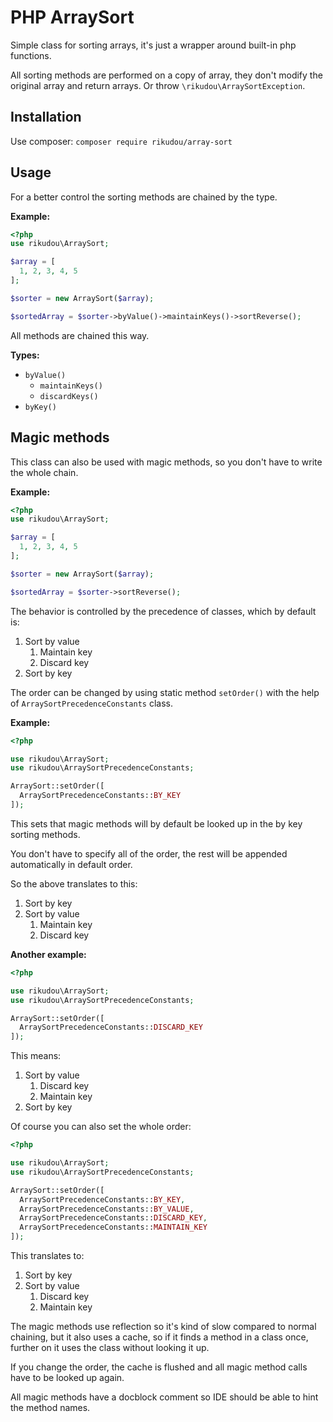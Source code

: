 # PHP ArraySort

Simple class for sorting arrays, it's just a wrapper around built-in php functions.

All sorting methods are performed on a copy of array, they don't modify the original array
and return arrays. Or throw `\rikudou\ArraySortException`.

## Installation

Use composer: `composer require rikudou/array-sort`

## Usage

For a better control the sorting methods are chained by the type.

**Example:**

```php
<?php
use rikudou\ArraySort;

$array = [
  1, 2, 3, 4, 5
];

$sorter = new ArraySort($array);

$sortedArray = $sorter->byValue()->maintainKeys()->sortReverse();
```

All methods are chained this way.

**Types:**
- `byValue()`
    - `maintainKeys()`
    - `discardKeys()`
- `byKey()`

## Magic methods

This class can also be used with magic methods, so you don't have to write the
whole chain.

**Example:**

```php
<?php
use rikudou\ArraySort;

$array = [
  1, 2, 3, 4, 5
];

$sorter = new ArraySort($array);

$sortedArray = $sorter->sortReverse();
```

The behavior is controlled by the precedence of classes, which by default is:

1. Sort by value
    1. Maintain key
    2. Discard key
2. Sort by key

The order can be changed by using static method `setOrder()` with the help of
`ArraySortPrecedenceConstants` class.

**Example:**

```php
<?php

use rikudou\ArraySort;
use rikudou\ArraySortPrecedenceConstants;

ArraySort::setOrder([
  ArraySortPrecedenceConstants::BY_KEY
]);

```

This sets that magic methods will by default be looked up in the by key sorting
methods.

You don't have to specify all of the order, the rest will be appended automatically
in default order.

So the above translates to this:

1. Sort by key
2. Sort by value
    1. Maintain key
    2. Discard key
    
**Another example:**

```php
<?php

use rikudou\ArraySort;
use rikudou\ArraySortPrecedenceConstants;

ArraySort::setOrder([
  ArraySortPrecedenceConstants::DISCARD_KEY
]);
```

This means:

1. Sort by value
    1. Discard key
    2. Maintain key
2. Sort by key

Of course you can also set the whole order:

```php
<?php

use rikudou\ArraySort;
use rikudou\ArraySortPrecedenceConstants;

ArraySort::setOrder([
  ArraySortPrecedenceConstants::BY_KEY,
  ArraySortPrecedenceConstants::BY_VALUE,
  ArraySortPrecedenceConstants::DISCARD_KEY,
  ArraySortPrecedenceConstants::MAINTAIN_KEY
]);
```

This translates to:

1. Sort by key
2. Sort by value
    1. Discard key
    2. Maintain key
    
The magic methods use reflection so it's kind of slow compared to normal chaining,
but it also uses a cache, so if it finds a method in a class once, further on it uses
the class without looking it up.

If you change the order, the cache is flushed and all magic method calls have to be
looked up again.

All magic methods have a docblock comment so IDE should be able to hint the method names.

